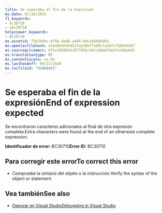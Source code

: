 ```yaml
---
title: Se esperaba el fin de la expresión
ms.date: 07/20/2015
f1_keywords:
- bc30710
- vbc30710
helpviewer_keywords:
- BC30710
ms.assetid: 72b29abc-675b-4a68-a466-0dca5b09b9b3
ms.openlocfilehash: e1da05d545d22fa236bf7ad9cfa26fcfd964550f
ms.sourcegitcommit: bf5c5850654187705bc94cc40ebfb62fe346ab02
ms.translationtype: MT
ms.contentlocale: es-ES
ms.lasthandoff: 09/23/2020
ms.locfileid: "91068432"
---
```

# <a name="end-of-expression-expected"></a><span data-ttu-id="4ed72-102">Se esperaba el fin de la expresión</span><span class="sxs-lookup"><span data-stu-id="4ed72-102">End of expression expected</span></span>

<span data-ttu-id="4ed72-103">Se encontraron caracteres adicionales al final de otra expresión completa.</span><span class="sxs-lookup"><span data-stu-id="4ed72-103">Extra characters were found at the end of an otherwise complete expression.</span></span>  
  
 <span data-ttu-id="4ed72-104">**Identificador de error:** BC30710</span><span class="sxs-lookup"><span data-stu-id="4ed72-104">**Error ID:** BC30710</span></span>  
  
## <a name="to-correct-this-error"></a><span data-ttu-id="4ed72-105">Para corregir este error</span><span class="sxs-lookup"><span data-stu-id="4ed72-105">To correct this error</span></span>  
  
- <span data-ttu-id="4ed72-106">Compruebe la sintaxis del objeto o la instrucción.</span><span class="sxs-lookup"><span data-stu-id="4ed72-106">Verify the syntax of the object or statement.</span></span>  
  
## <a name="see-also"></a><span data-ttu-id="4ed72-107">Vea también</span><span class="sxs-lookup"><span data-stu-id="4ed72-107">See also</span></span>

- [<span data-ttu-id="4ed72-108">Depurar en Visual Studio</span><span class="sxs-lookup"><span data-stu-id="4ed72-108">Debugging in Visual Studio</span></span>](/visualstudio/debugger/debugger-feature-tour)
